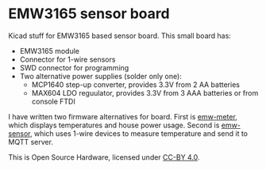 EMW3165 sensor board
====================

Kicad stuff for EMW3165 based sensor board. This small
board has:

- EMW3165 module
- Connector for 1-wire sensors
- SWD connector for programming
- Two alternative power supplies (solder only one):
  - MCP1640 step-up converter, provides 3.3V from 2 AA batteries
  - MAX604 LDO reguulator, provides 3.3V from 3 AAA batteries or from console FTDI

I have written two firmware alternatives for board. First 
is [emw-meter][1], which displays temperatures and house power usage. 
Second is [emw-sensor][2], which uses 1-wire devices to measure temperature
and send it to MQTT server.

This is Open Source Hardware, licensed under [CC-BY 4.0][3].

[1]: https://github.com/AriZuu/emw-meter
[2]: https://github.com/AriZuu/emw-sensor
[3]: https://creativecommons.org/licenses/by/4.0/
